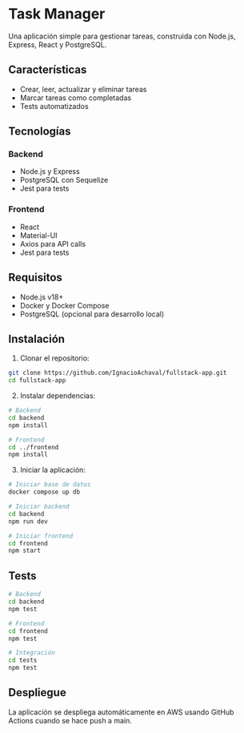 # Task Manager

Una aplicación simple para gestionar tareas, construida con Node.js, Express, React y PostgreSQL.

## Características

- Crear, leer, actualizar y eliminar tareas
- Marcar tareas como completadas
- Tests automatizados

## Tecnologías

### Backend
- Node.js y Express
- PostgreSQL con Sequelize
- Jest para tests

### Frontend
- React
- Material-UI
- Axios para API calls
- Jest para tests

## Requisitos

- Node.js v18+
- Docker y Docker Compose
- PostgreSQL (opcional para desarrollo local)

## Instalación

1. Clonar el repositorio:
```bash
git clone https://github.com/IgnacioAchaval/fullstack-app.git
cd fullstack-app
```

2. Instalar dependencias:
```bash
# Backend
cd backend
npm install

# Frontend
cd ../frontend
npm install
```


3. Iniciar la aplicación:
```bash
# Iniciar base de datos
docker compose up db

# Iniciar backend
cd backend
npm run dev

# Iniciar frontend
cd frontend
npm start
```

## Tests

```bash
# Backend
cd backend
npm test

# Frontend
cd frontend
npm test

# Integración
cd tests
npm test
```

## Despliegue

La aplicación se despliega automáticamente en AWS usando GitHub Actions cuando se hace push a main.
